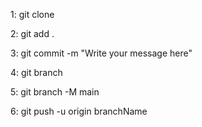 <!-- Clone the repository by using the below command -->
1: git clone <Link>
<!-- Add the files in staging area by using the below command -->
2: git add .
<!-- Commit the all files by using the below command -->
3: git commit -m "Write your message here"
<!-- Check the branch by using the below command -->
4: git branch
<!-- Switch to another branch by using the below command -->
5: git branch -M main
<!-- Push the all files on github by using the below command -->
6: git push -u origin branchName
